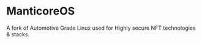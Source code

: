 # ManticoreOS
A fork of Automotive Grade Linux used for Highly secure NFT technologies &amp; stacks.
